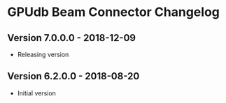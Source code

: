 GPUdb Beam Connector Changelog
==============================

Version 7.0.0.0 - 2018-12-09
----------------------------

-   Releasing version


Version 6.2.0.0 - 2018-08-20
----------------------------

-   Initial version
